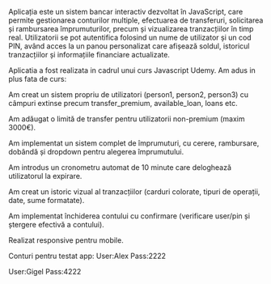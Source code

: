 Aplicația este un sistem bancar interactiv dezvoltat în JavaScript, care permite gestionarea conturilor multiple, efectuarea de transferuri, solicitarea și rambursarea împrumuturilor, precum și vizualizarea tranzacțiilor în timp real.
Utilizatorii se pot autentifica folosind un nume de utilizator și un cod PIN, având acces la un panou personalizat care afișează soldul, istoricul tranzacțiilor și informațiile financiare actualizate.

Aplicatia a fost realizata in cadrul unui curs Javascript Udemy. Am adus in plus fata de curs:

Am creat un sistem propriu de utilizatori (person1, person2, person3) cu câmpuri extinse precum transfer_premium, available_loan, loans etc.

Am adăugat o limită de transfer pentru utilizatorii non-premium (maxim 3000€).

Am implementat un sistem complet de împrumuturi, cu cerere, rambursare, dobândă și dropdown pentru alegerea împrumutului.

Am introdus un cronometru automat de 10 minute care deloghează utilizatorul la expirare.

Am creat un istoric vizual al tranzacțiilor (carduri colorate, tipuri de operații, date, sume formatate).

Am implementat închiderea contului cu confirmare (verificare user/pin și ștergere efectivă a contului).

Realizat responsive pentru mobile.

Conturi pentru testat app:
User:Alex
Pass:2222

User:Gigel
Pass:4222
